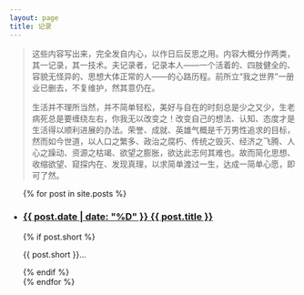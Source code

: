 ```yaml
---
layout: page
title: 记录
---
```


<blockquote>
<p>
这些内容写出来，完全发自内心，以作日后反思之用。内容大概分作两类，其一记录，其一技术。夫记录者，记录本人——一个活着的、四肢健全的、容貌无怪异的、思想大体正常的人——的心路历程。前所立“我之世界”一册业已删去，不复维护，然其意仍在。

生活并不理所当然，并不简单轻松，美好与自在的时刻总是少之又少，生老病死总是要缠绕左右，你我无以改变之！改变自己的想法、认知、态度才是生活得以顺利进展的办法。荣誉、成就、英雄气概是千万男性追求的目标，然而如今世道，以人口之繁多、政治之腐朽、传统之毁灭、经济之飞腾、人心之躁动、资源之枯竭、欲望之膨胀，欲达此志何其难也。故而简化思想、收缩欲望、窥探内在、发现真理，以求简单渡过一生，达成一简单心愿，即可了然。
</p>
</blockquote>

<ul class="documents">
  {% for post in site.posts %}
    <li class="documents__item">
      <div class="document{% if post.english %} pure-english{% endif %}">
        <h3>
          <a href="{{ post.url }}" target="_blank">
            <time>{{ post.date | date: "%D" }} </time>
            <span>{{ post.title }}</span>
          </a>
        </h3>
        {% if post.short %}
        <p>{{ post.short }}...</p>
        {% endif %}
      </div>
    </li>
  {% endfor %}
</ul>
